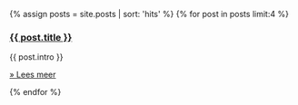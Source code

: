 {% assign posts = site.posts | sort: 'hits' %}
  {% for post in posts limit:4 %}
  <div class="col-1-5 red">
    <h3><a href="{{site.url}}{{post.url}}" title="{{ page.title }}">{{ post.title }}</a></h3>
    <p>{{ post.intro }}</p>
    <p><a title="post.title" href="{{site.url}}{{ post.url }}">» Lees meer</a></p>
  </div>
{% endfor %}
